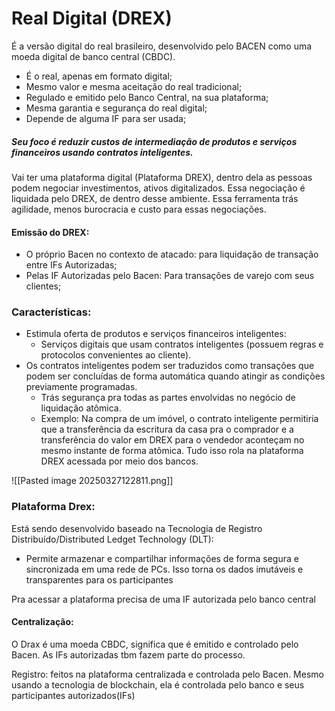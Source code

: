 # Real Digital (DREX)

É a versão digital do real brasileiro, desenvolvido pelo BACEN como uma moeda digital de banco central (CBDC). 

- É o real, apenas em formato digital;
- Mesmo valor e mesma aceitação do real tradicional;
- Regulado e emitido pelo Banco Central, na sua plataforma;
- Mesma garantia e segurança do real digital;
- Depende de alguma IF para ser usada;
##### Seu foco é reduzir custos de intermediação de produtos e serviços financeiros usando contratos inteligentes.

Vai ter uma plataforma digital (Plataforma DREX), dentro dela as pessoas podem negociar investimentos, ativos digitalizados. Essa negociação é liquidada pelo DREX, de dentro desse ambiente. Essa ferramenta trás agilidade, menos burocracia e custo para essas negociações.

#### Emissão do DREX:

- O próprio Bacen no contexto de atacado: para liquidação de transação entre IFs Autorizadas;
- Pelas IF Autorizadas pelo Bacen: Para transações de varejo com seus clientes;

### Características:

- Estimula oferta de produtos e serviços financeiros inteligentes:
	- Serviços digitais que usam contratos inteligentes (possuem regras e protocolos convenientes ao cliente).
- Os contratos inteligentes podem ser traduzidos como transações que podem ser concluídas de forma automática quando atingir as condições previamente programadas.
	- Trás segurança pra todas as partes envolvidas no negócio de liquidação atômica.
	- Exemplo: Na compra de um imóvel, o contrato inteligente permitiria que a transferência da escritura da casa pra o comprador e a transferência do valor em DREX para o vendedor aconteçam no mesmo instante de forma atômica. Tudo isso rola na plataforma DREX acessada por meio dos bancos.

![[Pasted image 20250327122811.png]]

 
### Plataforma Drex:

Está sendo desenvolvido baseado na Tecnologia de Registro Distribuído/Distributed Ledget Technology (DLT):

- Permite armazenar e compartilhar informações de forma segura e sincronizada em uma rede de PCs. Isso torna os dados imutáveis e transparentes para os participantes

Pra acessar a plataforma precisa de uma IF autorizada pelo banco central

#### Centralização:

O Drax é uma moeda CBDC, significa que é emitido e controlado pelo Bacen. As IFs autorizadas tbm fazem parte do processo.

Registro: feitos na plataforma centralizada e controlada pelo Bacen. Mesmo usando a tecnologia de blockchain, ela é controlada pelo banco e seus participantes autorizados(IFs)